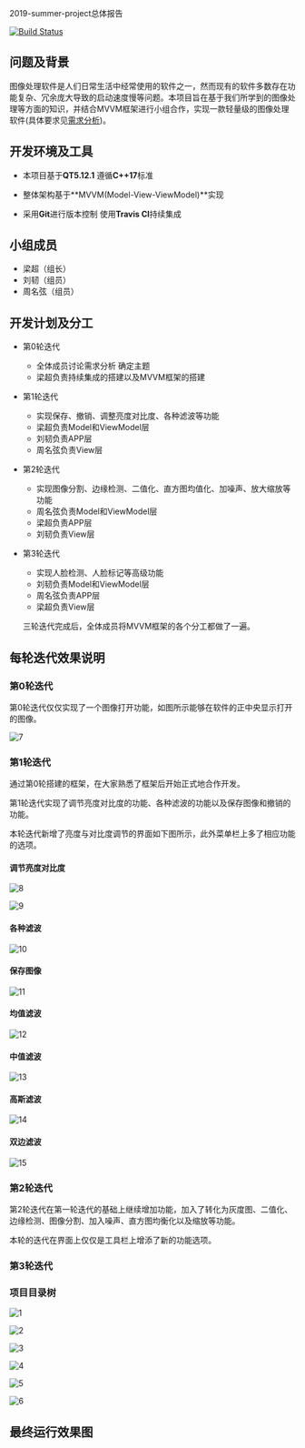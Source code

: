 2019-summer-project总体报告

[![Build Status](https://www.travis-ci.org/VamosC/2019-summer-project.svg?branch=master)](https://www.travis-ci.org/VamosC/2019-summer-project)

## 问题及背景

图像处理软件是人们日常生活中经常使用的软件之一，然而现有的软件多数存在功能复杂、冗余庞大导致的启动速度慢等问题。本项目旨在基于我们所学到的图像处理等方面的知识，并结合MVVM框架进行小组合作，实现一款轻量级的图像处理软件(具体要求见[需求分析](./doc/需求分析.md))。



## 开发环境及工具

- 本项目基于**QT5.12.1** 遵循**C++17**标准

- 整体架构基于**MVVM(Model-View-ViewModel)**实现

- 采用**Git**进行版本控制 使用**Travis CI**持续集成

  

## 小组成员

- 梁超（组长）
- 刘韧（组员）
- 周名弦（组员）



## 开发计划及分工

- 第0轮迭代

  - 全体成员讨论需求分析 确定主题
  - 梁超负责持续集成的搭建以及MVVM框架的搭建

- 第1轮迭代

  - 实现保存、撤销、调整亮度对比度、各种滤波等功能
  - 梁超负责Model和ViewModel层
  - 刘韧负责APP层
  - 周名弦负责View层

- 第2轮迭代

  - 实现图像分割、边缘检测、二值化、直方图均值化、加噪声、放大缩放等功能
  - 周名弦负责Model和ViewModel层
  - 梁超负责APP层
  - 刘韧负责View层

- 第3轮迭代

  - 实现人脸检测、人脸标记等高级功能
  - 刘韧负责Model和ViewModel层
  - 周名弦负责APP层
  - 梁超负责View层

  三轮迭代完成后，全体成员将MVVM框架的各个分工都做了一遍。



## 每轮迭代效果说明

### 第0轮迭代

第0轮迭代仅仅实现了一个图像打开功能，如图所示能够在软件的正中央显示打开的图像。

![7](/Users/liangchao/Documents/2019-summer-project/image/7.png)



### 第1轮迭代

通过第0轮搭建的框架，在大家熟悉了框架后开始正式地合作开发。

第1轮迭代实现了调节亮度对比度的功能、各种滤波的功能以及保存图像和撤销的功能。

本轮迭代新增了亮度与对比度调节的界面如下图所示，此外菜单栏上多了相应功能的选项。

#### 调节亮度对比度

![8](/Users/liangchao/Documents/2019-summer-project/image/8.png)

![9](/Users/liangchao/Documents/2019-summer-project/image/9.png)

#### 各种滤波

![10](/Users/liangchao/Documents/2019-summer-project/image/10.png)

#### 保存图像

![11](/Users/liangchao/Documents/2019-summer-project/image/11.png)

#### 均值滤波

![12](/Users/liangchao/Documents/2019-summer-project/image/12.png)

#### 中值滤波

![13](/Users/liangchao/Documents/2019-summer-project/image/13.png)

#### 高斯滤波

![14](/Users/liangchao/Documents/2019-summer-project/image/14.png)

#### 双边滤波

![15](/Users/liangchao/Documents/2019-summer-project/image/15.png)



### 第2轮迭代

第2轮迭代在第一轮迭代的基础上继续增加功能，加入了转化为灰度图、二值化、边缘检测、图像分割、加入噪声、直方图均衡化以及缩放等功能。

本轮的迭代在界面上仅仅是工具栏上增添了新的功能选项。



### 第3轮迭代





### 项目目录树

![1](/Users/liangchao/Documents/2019-summer-project/image/1.png)

![2](/Users/liangchao/Documents/2019-summer-project/image/2.png)

![3](/Users/liangchao/Documents/2019-summer-project/image/3.png)

![4](/Users/liangchao/Documents/2019-summer-project/image/4.png)

![5](/Users/liangchao/Documents/2019-summer-project/image/5.png)

![6](/Users/liangchao/Documents/2019-summer-project/image/6.png)



## 最终运行效果图

